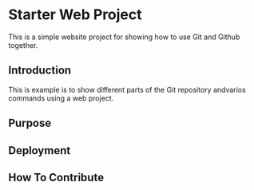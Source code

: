 # Starter Web Project

This is a simple website project for
showing how to use Git and Github together.

## Introduction

This is example is to show different parts
of the Git repository andvarios commands
using a web project.

## Purpose

## Deployment

## How To Contribute